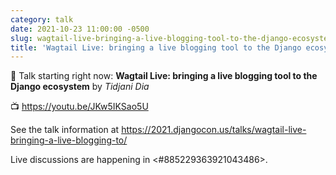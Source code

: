 ```yaml
---
category: talk
date: 2021-10-23 11:00:00 -0500
slug: wagtail-live-bringing-a-live-blogging-tool-to-the-django-ecosystem
title: 'Wagtail Live: bringing a live blogging tool to the Django ecosystem'
---
```


:tada: Talk starting right now: **Wagtail Live: bringing a live blogging tool to the Django ecosystem** by *Tidjani Dia*

:tv: https://youtu.be/JKw5IKSao5U

See the talk information at https://2021.djangocon.us/talks/wagtail-live-bringing-a-live-blogging-to/

Live discussions are happening in <#885229363921043486>.